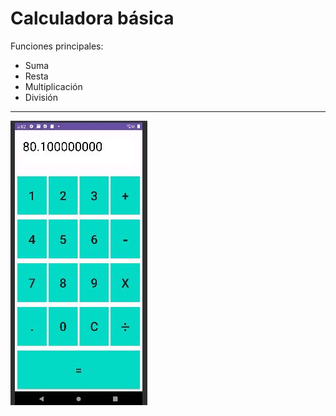 # Calculadora básica
Funciones principales:
- Suma
- Resta
- Multiplicación
- División
***********************************************************

![Captura de pantalla](./public/captura.jpg)
